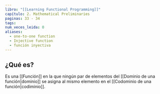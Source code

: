 ```yaml
---
libro: "[[Learning Functional Programming]]"
capítulo: 2. Mathematical Preliminaries
paginas: 33 - 34
tags: 
num_veces_leida: 0
aliases:
  - one-to-one function
  - Injective function
  - función inyectiva
---
```

## ¿Qué es?

Es una [[Función]] en la que ningún par de elementos del [[Dominio de una función|dominio]] se asigna al mismo elemento en el [[Codominio de una función|codiminio]].

